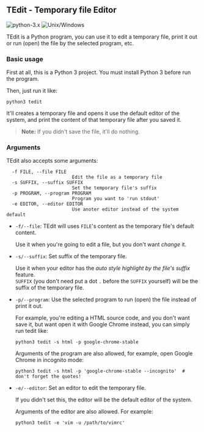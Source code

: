 ## TEdit - Temporary file Editor

![python-3.x](https://img.shields.io/badge/python-3.x-green.svg) ![Unix/Windows](https://img.shields.io/badge/platform-unix%2Fwindows-blue.svg)

TEdit is a Python program, you can use it to edit a temporary file, print it out or run (open) the file by the selected program, etc.


### Basic usage

First at all, this is a Python 3 project. You must install Python 3 before run the program.

Then, just run it like:

    python3 tedit

It'll creates a temporary file and opens it use the default editor of the system, and print the content of that temporary file after you saved it.

> **Note:** If you didn't save the file, it'll do nothing.

### Arguments

TEdit also accepts some arguments:

```
  -f FILE, --file FILE  
                        Edit the file as a temporary file
  -s SUFFIX, --suffix SUFFIX
                        Set the temporary file's suffix
  -p PROGRAM, --program PROGRAM
                        Program you want to 'run stdout'
  -e EDITOR, --editor EDITOR
                        Use anoter editor instead of the system default
```

- `-f/--file`: TEdit will uses `FILE`'s content as the temporary file's default content.

  Use it when you're going to edit a file, but you don't want *change* it.

- `-s/--suffix`: Set suffix of the temporary file.

  Use it when your editor has the *auto style highlight by the file's suffix* feature.  
  `SUFFIX` (you don't need put a dot `.` before the `SUFFIX` yourself) will be the suffix of the temporary file.

- `-p/--program`: Use the selected program to run (open) the file instead of print it out.

  For example, you're editing a HTML source code, and you don't want save it, but want open it with Google Chrome instead, you can simply run tedit like:

  ```
  python3 tedit -s html -p google-chrome-stable
  ```

  Arguments of the program are also allowed, for example, open Google Chrome in incognito mode:

  ```
  python3 tedit -s html -p 'google-chrome-stable --incognito'  # don't forget the quotes!
  ```

- `-e/--editor`: Set an editor to edit the temporary file.

  If you didn't set this, the editor will be the default editor of the system.

  Arguments of the editor are also allowed. For example:

  ```
  python3 tedit -e 'vim -u /path/to/vimrc'
  ```
